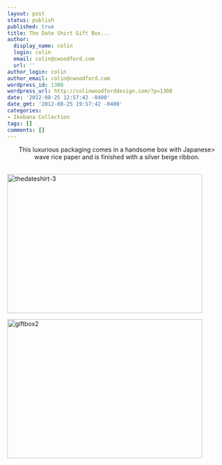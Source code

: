 ```yaml
---
layout: post
status: publish
published: true
title: The Date Shirt Gift Box...
author:
  display_name: colin
  login: colin
  email: colin@cwoodford.com
  url: ''
author_login: colin
author_email: colin@cwoodford.com
wordpress_id: 1308
wordpress_url: http://colinwoodforddesign.com/?p=1308
date: '2012-08-25 12:57:42 -0400'
date_gmt: '2012-08-25 19:57:42 -0400'
categories:
- Ikebana Collection
tags: []
comments: []
---
```

<p style="text-align: center;">This luxurious packaging comes in a handsome box with Japanese><br />
wave rice paper and is finished with a silver beige ribbon.</p><br />
<img class="aligncenter size-full wp-image-1597" alt="thedateshirt-3" src="http://colinwoodforddesign.com/wp-content/uploads/2013/07/thedateshirt-3.jpg" width="448" height="320" /></p>
<p><img class="aligncenter size-full wp-image-1598" alt="giftbox2" src="http://colinwoodforddesign.com/wp-content/uploads/2013/07/giftbox2.jpg" width="448" height="320" /></p>
